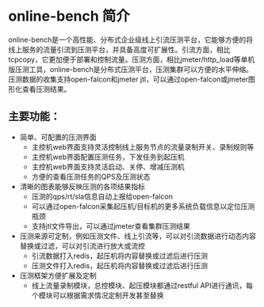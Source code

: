 # online-bench 简介

online-bench是一个高性能、分布式企业级线上引流压测平台，它能够方便的将线上服务的流量引流到压测平台，并具备高度可扩展性。引流方面，相比tcpcopy，它更加便于部署和控制流量。压测方面，相比jmeter/http_load等单机版压测工具，online-bench是分布式压测平台，压测集群可以方便的水平伸缩。压测数据的收集支持open-falcon和jmeter jtl，可以通过open-falcon或jmeter图形化查看压测结果。

## 主要功能：
- 简单、可配置的压测界面
	- 主控机web界面支持灵活控制线上服务节点的流量录制开关、录制规则等	
	- 主控机web界面配置压测任务，下发任务到起压机
	- 主控机web界面支持灵活启动、关停、增减压测机
	- 方便的查看压测任务的QPS及压测状态
- 清晰的图表能够反映压测的各项结果指标
	- 压测的qps/rt/sla信息自动上报给open-falcon
	- 可以通过open-falcon采集起压机/目标机的更多系统负载信息以定位压测瓶颈
	- 支持jtl文件导出，可以通过jmeter查看集群压测结果
- 压测来源可定制，例如压测文件、线上引流等，可以对引流数据进行动态内容替换或过滤，可以对引流进行放大或流控
	- 引流数据打入redis，起压机将内容替换或过滤后进行压测
	- 压测文件打入redis，起压机将内容替换或过滤后进行压测
- 压测框架方便扩展及定制
	- 线上流量录制模块，总控模块、起压模块都通过restful API进行通讯，每个模块可以根据需求情况定制开发甚至替换
